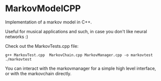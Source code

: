 # MarkovModelCPP

Implementation of a markov model in C++. 

Useful for musical applications and such, in case you don't like 
neural networks :) 

Check out the MarkovTests.cpp file:

```
g++ MarkovTest.cpp  MarkovChain.cpp MarkovManager.cpp -o markovtest
./markovtest
```

You can interact with the markovmanager for a simple high level interface, 
or with the markovchain directly. 
